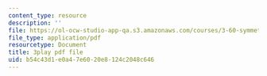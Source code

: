 ```yaml
---
content_type: resource
description: ''
file: https://ol-ocw-studio-app-qa.s3.amazonaws.com/courses/3-60-symmetry-structure-and-tensor-properties-of-materials-fall-2005/b54c43d1e0a47e6020e8124c2048c646_QyJkYF-L1Kg.pdf
file_type: application/pdf
resourcetype: Document
title: 3play pdf file
uid: b54c43d1-e0a4-7e60-20e8-124c2048c646
---
```

